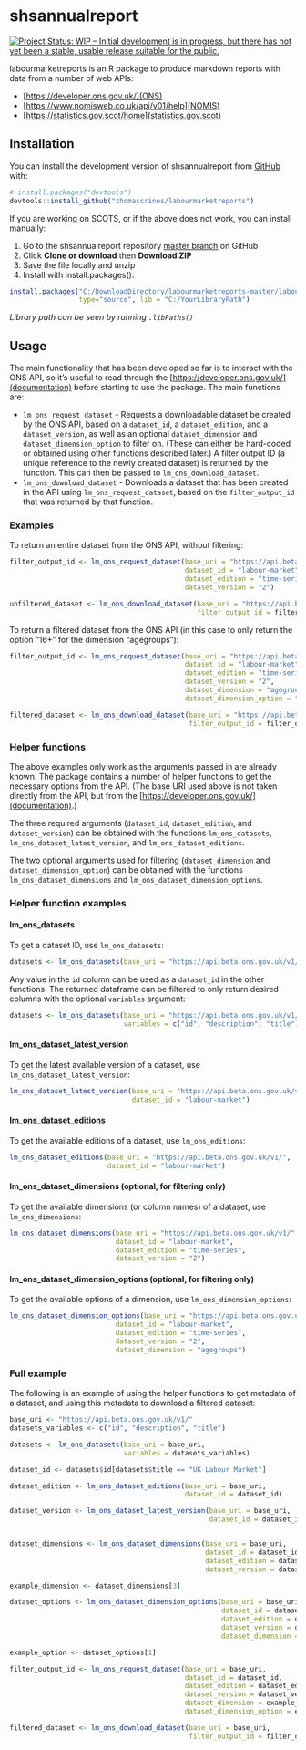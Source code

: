 
<!-- README.md is generated from README.Rmd. Please edit that file -->

# shsannualreport

<!-- badges: start -->

[![Project Status: WIP – Initial development is in progress, but there
has not yet been a stable, usable release suitable for the
public.](https://www.repostatus.org/badges/latest/wip.svg)](https://www.repostatus.org/#wip)
<!-- badges: end -->

labourmarketreports is an R package to produce markdown reports with
data from a number of web APIs:

  - [https://developer.ons.gov.uk/](ONS)
  - [https://www.nomisweb.co.uk/api/v01/help](NOMIS)
  - [https://statistics.gov.scot/home](statistics.gov.scot)

## Installation

You can install the development version of shsannualreport from
[GitHub](https://github.com/) with:

``` r
# install.packages("devtools")
devtools::install_github("thomascrines/labourmarketreports")
```

If you are working on SCOTS, or if the above does not work, you can
install manually:

1.  Go to the shsannualreport repository [master
    branch](https://github.com/thomascrines/labourmarketreports) on
    GitHub
2.  Click **Clone or download** then **Download ZIP**
3.  Save the file locally and unzip
4.  Install with
install.packages():

<!-- end list -->

``` r
install.packages("C:/DownloadDirectory/labourmarketreports-master/labourmarketreports-master", repos = NULL,
                 type="source", lib = "C:/YourLibraryPath")
```

*Library path can be seen by running `.libPaths()`*

## Usage

The main functionality that has been developed so far is to interact
with the ONS API, so it’s useful to read through the
[https://developer.ons.gov.uk/](documentation) before starting to use
the package. The main functions are:

  - `lm_ons_request_dataset` - Requests a downloadable dataset be
    created by the ONS API, based on a `dataset_id`, a
    `dataset_edition`, and a `dataset_version`, as well as an optional
    `dataset_dimension` and `dataset_dimension_option` to filter on.
    (These can either be hard-coded or obtained using other functions
    described later.) A filter output ID (a unique reference to the
    newly created dataset) is returned by the function. This can then be
    passed to `lm_ons_download_dataset`.
  - `lm_ons_download_dataset` - Downloads a dataset that has been
    created in the API using `lm_ons_request_dataset`, based on the
    `filter_output_id` that was returned by that function.

### Examples

To return an entire dataset from the ONS API, without
filtering:

``` r
filter_output_id <- lm_ons_request_dataset(base_uri = "https://api.beta.ons.gov.uk/v1/", 
                                           dataset_id = "labour-market", 
                                           dataset_edition = "time-series", 
                                           dataset_version = "2")

unfiltered_dataset <- lm_ons_download_dataset(base_uri = "https://api.beta.ons.gov.uk/v1/",
                                              filter_output_id = filter_output_id)
```

To return a filtered dataset from the ONS API (in this case to only
return the option “16+” for the dimension
“agegroups”):

``` r
filter_output_id <- lm_ons_request_dataset(base_uri = "https://api.beta.ons.gov.uk/v1/", 
                                           dataset_id = "labour-market", 
                                           dataset_edition = "time-series", 
                                           dataset_version = "2",
                                           dataset_dimension = "agegroups",
                                           dataset_dimension_option = "16+")

filtered_dataset <- lm_ons_download_dataset(base_uri = "https://api.beta.ons.gov.uk/v1/",
                                            filter_output_id = filter_output_id)
```

### Helper functions

The above examples only work as the arguments passed in are already
known. The package contains a number of helper functions to get the
necessary options from the API. (The base URI used above is not taken
directly from the API, but from the
[https://developer.ons.gov.uk/](documentation).)

The three required arguments (`dataset_id`, `dataset_edition`, and
`dataset_version`) can be obtained with the functions `lm_ons_datasets`,
`lm_ons_dataset_latest_version`, and `lm_ons_dataset_editions`.

The two optional arguments used for filtering (`dataset_dimension` and
`dataset_dimension_option`) can be obtained with the functions
`lm_ons_dataset_dimensions` and `lm_ons_dataset_dimension_options`.

### Helper function examples

#### lm\_ons\_datasets

To get a dataset ID, use
`lm_ons_datasets`:

``` r
datasets <- lm_ons_datasets(base_uri = "https://api.beta.ons.gov.uk/v1/")
```

Any value in the `id` column can be used as a `dataset_id` in the other
functions. The returned dataframe can be filtered to only return desired
columns with the optional `variables`
argument:

``` r
datasets <- lm_ons_datasets(base_uri = "https://api.beta.ons.gov.uk/v1/", 
                            variables = c("id", "description", "title"))
```

#### lm\_ons\_dataset\_latest\_version

To get the latest available version of a dataset, use
`lm_ons_dataset_latest_version`:

``` r
lm_ons_dataset_latest_version(base_uri = "https://api.beta.ons.gov.uk/v1/", 
                              dataset_id = "labour-market")
```

#### lm\_ons\_dataset\_editions

To get the available editions of a dataset, use `lm_ons_editions`:

``` r
lm_ons_dataset_editions(base_uri = "https://api.beta.ons.gov.uk/v1/", 
                        dataset_id = "labour-market")
```

#### lm\_ons\_dataset\_dimensions (optional, for filtering only)

To get the available dimensions (or column names) of a dataset, use
`lm_ons_dimensions`:

``` r
lm_ons_dataset_dimensions(base_uri = "https://api.beta.ons.gov.uk/v1/", 
                          dataset_id = "labour-market", 
                          dataset_edition = "time-series", 
                          dataset_version = "2")
```

#### lm\_ons\_dataset\_dimension\_options (optional, for filtering only)

To get the available options of a dimension, use
`lm_ons_dimension_options`:

``` r
lm_ons_dataset_dimension_options(base_uri = "https://api.beta.ons.gov.uk/v1/", 
                          dataset_id = "labour-market", 
                          dataset_edition = "time-series", 
                          dataset_version = "2",
                          dataset_dimension = "agegroups")
```

### Full example

The following is an example of using the helper functions to get
metadata of a dataset, and using this metadata to download a filtered
dataset:

``` r
base_uri <- "https://api.beta.ons.gov.uk/v1/"
datasets_variables <- c("id", "description", "title")

datasets <- lm_ons_datasets(base_uri = base_uri,
                            variables = datasets_variables)

dataset_id <- datasets$id[datasets$title == "UK Labour Market"]

dataset_edition <- lm_ons_dataset_editions(base_uri = base_uri,
                                           dataset_id = dataset_id)

dataset_version <- lm_ons_dataset_latest_version(base_uri = base_uri,
                                                 dataset_id = dataset_id)


dataset_dimensions <- lm_ons_dataset_dimensions(base_uri = base_uri,
                                                dataset_id = dataset_id,
                                                dataset_edition = dataset_edition,
                                                dataset_version = dataset_version)

example_dimension <- dataset_dimensions[3]

dataset_options <- lm_ons_dataset_dimension_options(base_uri = base_uri,
                                                    dataset_id = dataset_id,
                                                    dataset_edition = dataset_edition,
                                                    dataset_version = dataset_version,
                                                    dataset_dimension = example_dimension)

example_option <- dataset_options[1]

filter_output_id <- lm_ons_request_dataset(base_uri = base_uri,
                                           dataset_id = dataset_id,
                                           dataset_edition = dataset_edition,
                                           dataset_version = dataset_version,
                                           dataset_dimension = example_dimension,
                                           dataset_dimension_option = example_option)

filtered_dataset <- lm_ons_download_dataset(base_uri = base_uri,
                                            filter_output_id = filter_output_id)
```
